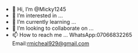 - 👋 Hi, I’m @Micky1245
- 👀 I’m interested in ...
- 🌱 I’m currently learning ...
- 💞️ I’m looking to collaborate on ...
- 📫 How to reach me ...
WhatsApp:07066832265
Email:rmicheal929@gmail.com
<!---
Micky1245/Micky1245 is a ✨ special ✨ repository because its `README.md` (this file) appears on your GitHub profile.
You can click the Preview link to take a look at your changes.
--->
